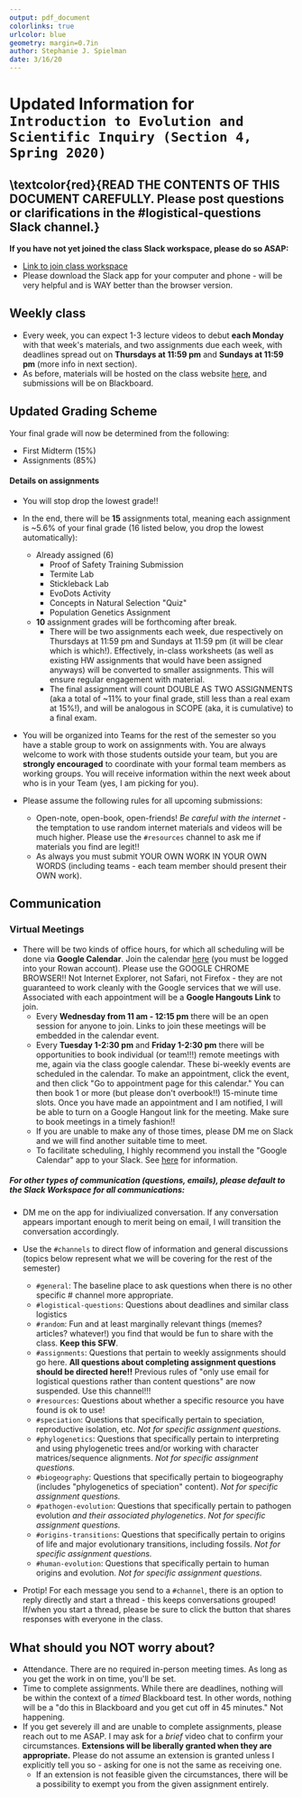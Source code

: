 ```yaml
---
output: pdf_document
colorlinks: true
urlcolor: blue
geometry: margin=0.7in
author: Stephanie J. Spielman
date: 3/16/20
---
```


# Updated Information for `Introduction to Evolution and Scientific Inquiry (Section 4, Spring 2020)`

## \textcolor{red}{READ THE CONTENTS OF THIS DOCUMENT CAREFULLY. Please post questions or clarifications in the \#logistical-questions Slack channel.}


**If you have not yet joined the class Slack workspace, please do so ASAP:**

+ [Link to join class workspace](https://join.slack.com/t/intro-evolution/shared_invite/zt-cnpdin7o-cevlNjvGbuBjAC5JYY5DWQ)
+ Please download the Slack app for your computer and phone - will be very helpful and is WAY better than the browser version.

## Weekly class

+ Every week, you can expect 1-3 lecture videos to debut **each Monday** with that week's materials, and two assignments due each week, with deadlines spread out on **Thursdays at 11:59 pm** and **Sundays at 11:59 pm** (more info in next section). 
+ As before, materials will be hosted on the class website [here](https://spielmanlab.github.io/courses/introevol/), and submissions will be on Blackboard.


## Updated Grading Scheme

Your final grade will now be determined from the following:

+ First Midterm (15%)
+ Assignments (85%)


#### Details on assignments

+ You will stop drop the lowest grade!!
+ In the end, there will be **15** assignments total, meaning each assignment is ~5.6% of your final grade (16 listed below, you drop the lowest automatically):
	+ Already assigned (6)
		+ Proof of Safety Training Submission 
		+ Termite Lab
		+ Stickleback Lab
		+ EvoDots Activity
		+ Concepts in Natural Selection "Quiz"
		+ Population Genetics Assignment
	+ **10** assignment grades will be forthcoming after break.
		+ There will be two assignments each week, due respectively on Thursdays at 11:59 pm and Sundays at 11:59 pm (it will be clear which is which!). Effectively, in-class worksheets (as well as existing HW assignments that would have been assigned anyways) will be converted to smaller assignments. This will ensure regular engagement with material. 
		+ The final assignment will count DOUBLE AS TWO ASSIGNMENTS (aka a total of ~11% to your final grade, still less than a real exam at 15%!), and will be analogous in SCOPE (aka, it is cumulative) to a final exam. 

+ You will be organized into Teams for the rest of the semester so you have a stable group to work on assignments with. You are always welcome to work with those students outside your team, but you are **strongly encouraged** to coordinate with your formal team members as working groups. You will receive information within the next week about who is in your Team (yes, I am picking for you).
+ Please assume the following rules for all upcoming submissions:

	+ Open-note, open-book, open-friends! *Be careful with the internet* - the temptation to use random internet materials and videos will be much higher. Please use the `#resources` channel to ask me if materials you find are legit!!
	+ As always you must submit YOUR OWN WORK IN YOUR OWN WORDS (including teams - each team member should present their OWN work).



<!-- 
The two associated assignments for that week's materials will then generally be due on these two dates (it will be clear which is due when!) on Blackboard as usual:
	+ **Thursday by 11:59 pm** 
	+ **Sunday by 11:59 pm** 
-->

## Communication


### Virtual Meetings
+ There will be two kinds of office hours, for which all scheduling will be done via **Google Calendar**. Join the calendar [here](https://calendar.google.com/calendar?cid=c3R1ZGVudHMucm93YW4uZWR1X3VwdTZ2Y3BqOWc4bTlra3ZkczhjaGE2bHNrQGdyb3VwLmNhbGVuZGFyLmdvb2dsZS5jb20) (you must be logged into your Rowan account). Please use the GOOGLE CHROME BROWSER!! Not Internet Explorer, not Safari, not Firefox - they are not guaranteed to work cleanly with the Google services that we will use. Associated with each appointment will be a **Google Hangouts Link** to join.
	+ Every **Wednesday from 11 am - 12:15 pm** there will be an open session for anyone to join. Links to join these meetings will be embedded in the calendar event.
	+ Every **Tuesday 1-2:30 pm** and **Friday 1-2:30 pm** there will be opportunities to book individual (or team!!!) remote meetings with me, again via the class google calendar. These bi-weekly events are scheduled in the calendar. To make an appointment, click the event, and then click "Go to appointment page for this calendar." You can then book 1 or more (but please don't overbook!!) 15-minute time slots. Once you have made an appointment and I am notified, I will be able to turn on a Google Hangout link for the meeting. Make sure to book meetings in a timely fashion!!
	+ If you are unable to make any of those times, please DM me on Slack and we will find another suitable time to meet.
	+ To facilitate scheduling, I highly recommend you install the "Google Calendar" app to your Slack. See [here](https://slack.com/apps/ADZ494LHY-google-calendar?next_id=0) for information.



##### For other types of communication (questions, emails), please default to the Slack Workspace for all communications:

+ DM me on the app for indiviualized conversation. If any conversation appears important enough to merit being on email, I will transition the conversation accordingly.
+ Use the `#channels` to direct flow of information and general discussions (topics below represent what we will be covering for the rest of the semester)
	+ `#general`: The baseline place to ask questions when there is no other specific # channel more appropriate.
	+ `#logistical-questions`: Questions about deadlines and similar class logistics
	+ `#random`: Fun and at least marginally relevant things (memes? articles? whatever!) you find that would be fun to share with the class. **Keep this SFW**.
	+ `#assignments`: Questions that pertain to weekly assignments should go here. **All questions about completing assignment questions should be directed here!!** Previous rules of "only use email for logistical questions rather than content questions" are now suspended. Use this channel!!!
	+ `#resources`: Questions about whether a specific resource you have found is ok to use! 
	+ `#speciation`: Questions that specifically pertain to speciation, reproductive isolation, etc. *Not for specific assignment questions.*
	+ `#phylogenetics`: Questions that specifically pertain to interpreting and using phylogenetic trees and/or working with character matrices/sequence alignments. *Not for specific assignment questions.*
	+ `#biogeography`: Questions that specifically pertain to biogeography (includes "phylogenetics of speciation" content). *Not for specific assignment questions.*
	+ `#pathogen-evolution`: Questions that specifically pertain to pathogen evolution _and their associated phylogenetics_. *Not for specific assignment questions.*
	+ `#origins-transitions`: Questions that specifically pertain to origins of life and major evolutionary transitions, including fossils. *Not for specific assignment questions.*
	+ `#human-evolution`: Questions that specifically pertain to human origins and evolution. *Not for specific assignment questions.*

+ Protip! For each message you send to a `#channel`, there is an option to reply directly and start a thread - this keeps conversations grouped! If/when you start a thread, please be sure to click the button that shares responses with everyone in the class.



## What should you NOT worry about?

+ Attendance. There are no required in-person meeting times. As long as you get the work in on time, you'll be set.
+ Time to complete assignments. While there are deadlines, nothing will be within the context of a _timed_ Blackboard test. In other words, nothing will be a "do this in Blackboard and you get cut off in 45 minutes." Not happening.
+ If you get severely ill and are unable to complete assignments, please reach out to me ASAP. I may ask for a _brief_ video chat to confirm your circumstances. **Extensions will be liberally granted when they are appropriate.** Please do not assume an extension is granted unless I explicitly tell you so - asking for one is not the same as receiving one.
	+ If an extension is not feasible given the circumstances, there will be a possibility to exempt you from the given assignment entirely.









